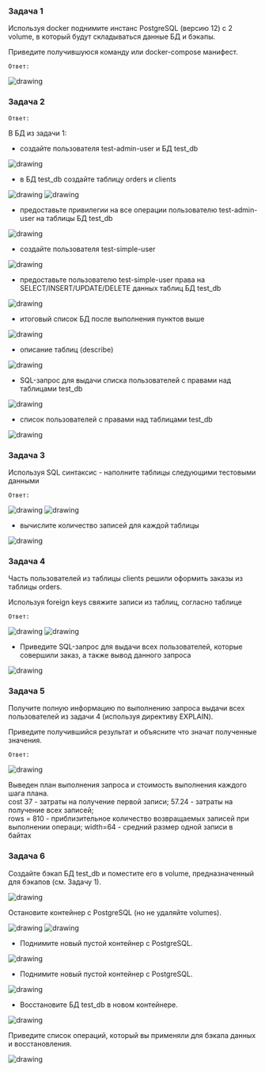 ### Задача 1
Используя docker поднимите инстанс PostgreSQL (версию 12) c 2 volume, в который будут складываться данные БД и бэкапы.

Приведите получившуюся команду или docker-compose манифест.

`Ответ:`

![drawing](res1.png)

### Задача 2

`Ответ:`

В БД из задачи 1:

- создайте пользователя test-admin-user и БД test_db

![drawing](res2.png)

- в БД test_db создайте таблицу orders и clients

![drawing](res3.png)
![drawing](res4.png)

- предоставьте привилегии на все операции пользователю test-admin-user на таблицы БД test_db

![drawing](res5.png)

- создайте пользователя test-simple-user

![drawing](res6.png)

- предоставьте пользователю test-simple-user права на SELECT/INSERT/UPDATE/DELETE данных таблиц БД test_db

![drawing](res7.png)

- итоговый список БД после выполнения пунктов выше

![drawing](res8.png)

- описание таблиц (describe)

![drawing](res9.png)

- SQL-запрос для выдачи списка пользователей с правами над таблицами test_db

![drawing](res10.png)

- список пользователей с правами над таблицами test_db

![drawing](res11.png)

### Задача 3
Используя SQL синтаксис - наполните таблицы следующими тестовыми данными

`Ответ:`

![drawing](res12.png)
![drawing](res13.png)

- вычислите количество записей для каждой таблицы

![drawing](res14.png)

### Задача 4
Часть пользователей из таблицы clients решили оформить заказы из таблицы orders.

Используя foreign keys свяжите записи из таблиц, согласно таблице

`Ответ:`

![drawing](res15.png)
![drawing](res16.png)

- Приведите SQL-запрос для выдачи всех пользователей, которые совершили заказ, а также вывод данного запроса

![drawing](res17.png)

### Задача 5
Получите полную информацию по выполнению запроса выдачи всех пользователей из задачи 4 (используя директиву EXPLAIN).

Приведите получившийся результат и объясните что значат полученные значения.

`Ответ:`

![drawing](res18.png)

Выведен план выполнения запроса и стоимость выполнения каждого шага плана.<br>
cost 37 - затраты на получение первой записи; 57.24 - затраты на получение всех записей;<br>
rows = 810 - приблизительное количество возвращаемых записей при выполнении операци; width=64 - средний размер одной записи в байтах

### Задача 6
Создайте бэкап БД test_db и поместите его в volume, предназначенный для бэкапов (см. Задачу 1).

![drawing](res19.png)

Остановите контейнер с PostgreSQL (но не удаляйте volumes).

![drawing](res20.png)
![drawing](res21.png)

- Поднимите новый пустой контейнер с PostgreSQL.

![drawing](res22.png)

- Поднимите новый пустой контейнер с PostgreSQL.

![drawing](res23.png)

- Восстановите БД test_db в новом контейнере.

![drawing](res24.png)

Приведите список операций, который вы применяли для бэкапа данных и восстановления.

![drawing](res25.png)